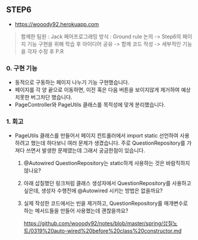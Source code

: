 ## STEP6

- https://wooody92.herokuapp.com

> 함께한 팀원 : Jack
> 페어프로그래밍 방식 : Ground rule 논의 -> Step6의 페이지 기능 구현을 위해 학습 후 아이디어 공유 -> 함께 코드 작성 -> 세부적인 기능을 각자 수정 후 P.R

### 0. 구현 기능

- 동적으로 구동하는 페이지 나누기 기능 구현했습니다.
- 페이지를 각 양 끝으로 이동하면, 이전 혹은 다음 버튼을 보이지않게 제거하여 예상치못한 버그차단 했습니다.
- PageController와 PageUtils 클래스를 목적성에 맞게 분리했습니다.

### 1. 회고

- PageUtils 클래스를 만들어서 페이지 컨트롤러에서 import static 선언하여 사용하려고 했는데 하다보니 여러 문제가 생겼습니다. 주로 QuestionRepository를 가져다 쓰면서 발생한 문제였는데 그래서 궁금한점이 있습니다.

  1. @Autowired QuestionRepository는 static하게 사용하는 것은 바람직하지 않나요?

  2. 아래 삽질했던 링크처럼 클래스 생성자에서 QuestionRepository를 사용하고 싶은데, 생성자 수행전에 @Autowired 시키는 방법은 없을까요?

  3. 실제 작성한 코드에서는 빈을 제거하고, QuestionRepository를 매개변수로 하는 메서드들을 만들어 사용했는데 괜찮을까요?

     https://github.com/wooody92/notes/blob/master/spring/삽질노트/0319%20auto-wired%20before%20class%20constructor.md

